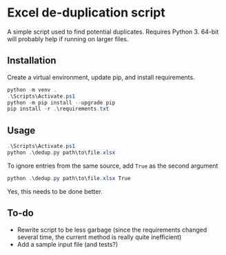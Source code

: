 # Excel de-duplication script

A simple script used to find potential duplicates. Requires Python 3. 64-bit will probably help if running on larger files.  

## Installation

Create a virtual environment, update pip, and install requirements.

```PowerShell
python -m venv .
.\Scripts\Activate.ps1
python -m pip install --upgrade pip
pip install -r .\requirements.txt
```

## Usage

```PowerShell
.\Scripts\Activate.ps1
python .\dedup.py path\to\file.xlsx
```

To ignore entries from the same source, add `True` as the second argument

```PowerShell
python .\dedup.py path\to\file.xlsx True
```

Yes, this needs to be done better.

## To-do

* Rewrite script to be less garbage (since the requirements changed several time, the current method is really quite inefficient)
* Add a sample input file (and tests?)
